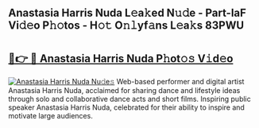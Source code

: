 ## Anastasia Harris Nuda L𝚎a𝚔ed N𝚞𝚍e - Part-IaF Vi𝚍𝚎o P𝚑𝚘tos - H𝚘𝚝 O𝚗𝚕yf𝚊ns L𝚎a𝚔s 83PWU

# <h2><a href="http://kf7rhjp.oniu.top/?m=Anastasia+Harris+Nuda">🔗👉 🔴 Anastasia Harris Nuda P𝚑ot𝚘𝚜 V𝚒d𝚎o</a></h2>

[![Anastasia Harris Nuda Nu𝚍e𝚜](https://i.imgur.com/0qMVB7G.gif)](http://kf7rhjp.oniu.top/?m=Anastasia+Harris+Nuda)
Web-based performer and digital artist Anastasia Harris Nuda, acclaimed for sharing dance and lifestyle ideas through solo and collaborative dance acts and short films. Inspiring public speaker Anastasia Harris Nuda, celebrated for their ability to inspire and motivate large audiences.  
